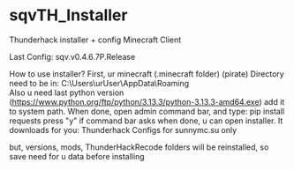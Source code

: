 # sqvTH_Installer
Thunderhack installer + config
Minecraft Client 

Last Config: sqv.v0.4.6.7P.Release

How to use installer?
First, ur minecraft (.minecraft folder) (pirate) Directory need to be in: C:\Users\urUser\AppData\Roaming\
Also u need last python version
(https://www.python.org/ftp/python/3.13.3/python-3.13.3-amd64.exe)
add it to system path.
When done, open admin command bar, and type:
pip install requests
press "y" if command bar asks
when done, u can open installer. It downloads for you:
Thunderhack
Configs for sunnymc.su only

but, versions, mods, ThunderHackRecode folders will be reinstalled, so save need for u data before installing
